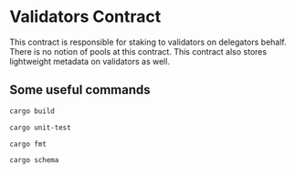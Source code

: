 # Validators Contract

This contract is responsible for staking to validators on delegators behalf.
There is no notion of pools at this contract. This contract also stores
lightweight metadata on validators as well.

## Some useful commands

```sh
cargo build
```

```sh
cargo unit-test
```

```sh
cargo fmt
```

```sh
cargo schema
```

